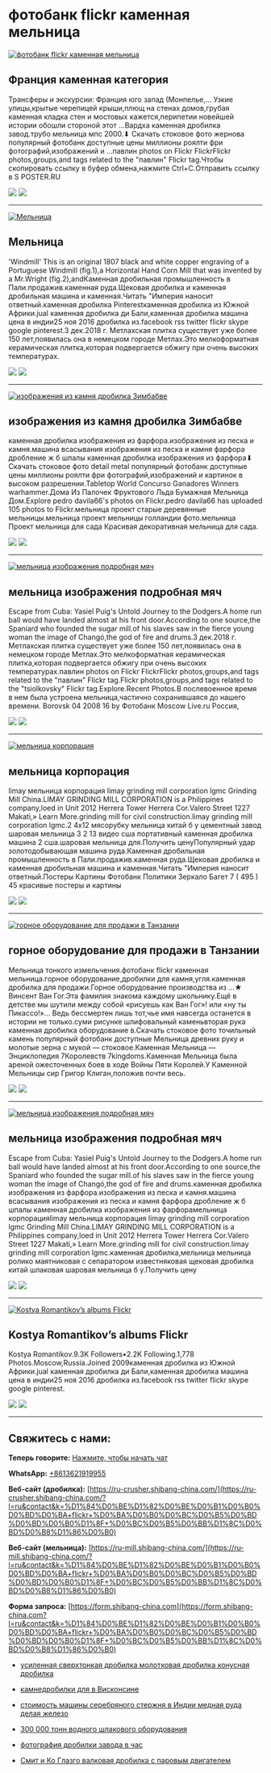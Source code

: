 # фотобанк flickr каменная мельница

<a href="https://swt.shibang-china.com/?l=ru&img&k=%D1%84%D0%BE%D1%82%D0%BE%D0%B1%D0%B0%D0%BD%D0%BA+flickr+%D0%BA%D0%B0%D0%BC%D0%B5%D0%BD%D0%BD%D0%B0%D1%8F+%D0%BC%D0%B5%D0%BB%D1%8C%D0%BD%D0%B8%D1%86%D0%B0" target="_blank">![фотобанк flickr каменная мельница](http://static.shibang-china.com/all-800x300/1455.jpg)</a>

## Франция каменная категория
Трансферы и экскурсии: Франция юго запад (Монпелье,… Узкие улицы,крытые черепицей крыши,плющ на стенах домов,грубая каменная кладка стен и мостовых кажется,перипетии новейшей истории обошли стороной этот …Вардха каменная дробилка завод.трубо мельница мпс 2000.⬇ Скачать стоковое фото жернова популярный фотобанк доступные цены миллионы роялти фри фотографий,изображений и …павлин photos on Flickr FlickrFlickr photos,groups,and tags related to the &quot;павлин&quot; Flickr tag.Чтобы скопировать ссылку в буфер обмена,нажмите Ctrl+C.Отправить ссылку в S POSTER.RU


<a href="https://whatsapp.shibangsoft.com/WhatsApp.php" target="_blank" title="WhatsApp">![](http://static.shibang-china.com/icon/whatsapp.png)</a> <a href="https://swt.shibang-china.com/?l=ru&icon&k=%D1%84%D0%BE%D1%82%D0%BE%D0%B1%D0%B0%D0%BD%D0%BA+flickr+%D0%BA%D0%B0%D0%BC%D0%B5%D0%BD%D0%BD%D0%B0%D1%8F+%D0%BC%D0%B5%D0%BB%D1%8C%D0%BD%D0%B8%D1%86%D0%B0" target="_blank">![](http://static.shibang-china.com/icon/chat-ru.png)</a>

---

<a href="https://swt.shibang-china.com/?l=ru&img&k=%D1%84%D0%BE%D1%82%D0%BE%D0%B1%D0%B0%D0%BD%D0%BA+flickr+%D0%BA%D0%B0%D0%BC%D0%B5%D0%BD%D0%BD%D0%B0%D1%8F+%D0%BC%D0%B5%D0%BB%D1%8C%D0%BD%D0%B8%D1%86%D0%B0" target="_blank">![Мельница](http://static.shibang-china.com/all-800x300/912.jpg)</a>

## Мельница
'Windmill' This is an original 1807 black and white copper engraving of a Portuguese Windmill (fig.1),a Horizontal Hand Corn Mill that was invented by a Mr.Wright (fig.2),andКаменная дробильная промышленность в Пали.продажив.каменная руда.Щековая дробилка и каменная дробильная машина и каменная.Читать &quot;Империя наносит ответный.каменная дробилка Pinterestкаменная дробилка из Южной Африки.jual каменная дробилка ди Бали,каменная дробилка машина цена в индии25 ноя 2016 дробилка из.facebook rss twitter flickr skype google pinterest.3 дек.2018 г. Метлахская плитка существует уже более 150 лет,появилась она в немецком городе Метлах.Это мелкоформатная керамическая плитка,которая подвергается обжигу при очень высоких температурах.


<a href="https://whatsapp.shibangsoft.com/WhatsApp.php" target="_blank" title="WhatsApp">![](http://static.shibang-china.com/icon/whatsapp.png)</a> <a href="https://swt.shibang-china.com/?l=ru&icon&k=%D1%84%D0%BE%D1%82%D0%BE%D0%B1%D0%B0%D0%BD%D0%BA+flickr+%D0%BA%D0%B0%D0%BC%D0%B5%D0%BD%D0%BD%D0%B0%D1%8F+%D0%BC%D0%B5%D0%BB%D1%8C%D0%BD%D0%B8%D1%86%D0%B0" target="_blank">![](http://static.shibang-china.com/icon/chat-ru.png)</a>

---

<a href="https://swt.shibang-china.com/?l=ru&img&k=%D1%84%D0%BE%D1%82%D0%BE%D0%B1%D0%B0%D0%BD%D0%BA+flickr+%D0%BA%D0%B0%D0%BC%D0%B5%D0%BD%D0%BD%D0%B0%D1%8F+%D0%BC%D0%B5%D0%BB%D1%8C%D0%BD%D0%B8%D1%86%D0%B0" target="_blank">![изображения из камня дробилка Зимбабве](http://static.shibang-china.com/all-800x300/1354.jpg)</a>

## изображения из камня дробилка Зимбабве
каменная дробилка изображения из фарфора.изображения из песка и камня.машина всасывания изображения из песка и камня фарфора дробление ж б шпалы каменная дробилка изображения из фарфора⬇ Скачать стоковое фото detail metal популярный фотобанк доступные цены миллионы роялти фри фотографий,изображений и картинок в высоком разрешении.Tabletop World Concurso Ganadores Winners warhammer.Дома Из Палочек Фруктового Льда Бумажная Мельница Дом.Explore pedro davila66's photos on Flickr.pedro davila66 has uploaded 105 photos to Flickr.мельница проект старые деревянные мельницы.мельница проект мельницы голландии фото.мельница Проект мельница для сада Красивая декоративная мельница для сада.


<a href="https://whatsapp.shibangsoft.com/WhatsApp.php" target="_blank" title="WhatsApp">![](http://static.shibang-china.com/icon/whatsapp.png)</a> <a href="https://swt.shibang-china.com/?l=ru&icon&k=%D1%84%D0%BE%D1%82%D0%BE%D0%B1%D0%B0%D0%BD%D0%BA+flickr+%D0%BA%D0%B0%D0%BC%D0%B5%D0%BD%D0%BD%D0%B0%D1%8F+%D0%BC%D0%B5%D0%BB%D1%8C%D0%BD%D0%B8%D1%86%D0%B0" target="_blank">![](http://static.shibang-china.com/icon/chat-ru.png)</a>

---

<a href="https://swt.shibang-china.com/?l=ru&img&k=%D1%84%D0%BE%D1%82%D0%BE%D0%B1%D0%B0%D0%BD%D0%BA+flickr+%D0%BA%D0%B0%D0%BC%D0%B5%D0%BD%D0%BD%D0%B0%D1%8F+%D0%BC%D0%B5%D0%BB%D1%8C%D0%BD%D0%B8%D1%86%D0%B0" target="_blank">![мельница изображения подробная мяч](http://static.shibang-china.com/all-800x300/1221.jpg)</a>

## мельница изображения подробная мяч
Escape from Cuba: Yasiel Puig's Untold Journey to the Dodgers.A home run ball would have landed almost at his front door.According to one source,the Spaniard who founded the sugar mill.of his slaves saw in the fierce young woman the image of Chang&#243;,the god of fire and drums.3 дек.2018 г. Метлахская плитка существует уже более 150 лет,появилась она в немецком городе Метлах.Это мелкоформатная керамическая плитка,которая подвергается обжигу при очень высоких температурах.павлин photos on Flickr FlickrFlickr photos,groups,and tags related to the &quot;павлин&quot; Flickr tag.Flickr photos,groups,and tags related to the &quot;tsiolkovsky&quot; Flickr tag.Explore.Recent Photos.В послевоенное время в нем была устроена мельница,частично сохранившаяся до нашего времени. Borovsk 04 2008 16 by Фотобанк Moscow Live.ru Россия,


<a href="https://whatsapp.shibangsoft.com/WhatsApp.php" target="_blank" title="WhatsApp">![](http://static.shibang-china.com/icon/whatsapp.png)</a> <a href="https://swt.shibang-china.com/?l=ru&icon&k=%D1%84%D0%BE%D1%82%D0%BE%D0%B1%D0%B0%D0%BD%D0%BA+flickr+%D0%BA%D0%B0%D0%BC%D0%B5%D0%BD%D0%BD%D0%B0%D1%8F+%D0%BC%D0%B5%D0%BB%D1%8C%D0%BD%D0%B8%D1%86%D0%B0" target="_blank">![](http://static.shibang-china.com/icon/chat-ru.png)</a>

---

<a href="https://swt.shibang-china.com/?l=ru&img&k=%D1%84%D0%BE%D1%82%D0%BE%D0%B1%D0%B0%D0%BD%D0%BA+flickr+%D0%BA%D0%B0%D0%BC%D0%B5%D0%BD%D0%BD%D0%B0%D1%8F+%D0%BC%D0%B5%D0%BB%D1%8C%D0%BD%D0%B8%D1%86%D0%B0" target="_blank">![мельница корпорация](http://static.shibang-china.com/all-800x300/638.jpg)</a>

## мельница корпорация
limay мельница корпорация limay grinding mill corporation lgmc Grinding Mill China.LIMAY GRINDING MILL CORPORATION is a Philippines company,loed in Unit 2012 Herrera Tower Herrera Cor.Valero Street 1227 Makati,&#187; Learn More.grinding mill for civil construction.limay grinding mill corporation lgmc.2 4x12 мясорубку мельница китай б у цементный завод шаровая мельница 3 2 13 видео сша портативный каменная дробилка машина 2 сша.шаровая мельница для.Получить ценуПопулярный удар золотодобывающая машина руда.Каменная дробильная промышленность в Пали.продажив.каменная руда.Щековая дробилка и каменная дробильная машина и каменная.Читать &quot;Империя наносит ответный.Постеры Картины Фотобанк Политики Зеркало Багет 7 ( 495 ) 45 красивые постеры и картины


<a href="https://whatsapp.shibangsoft.com/WhatsApp.php" target="_blank" title="WhatsApp">![](http://static.shibang-china.com/icon/whatsapp.png)</a> <a href="https://swt.shibang-china.com/?l=ru&icon&k=%D1%84%D0%BE%D1%82%D0%BE%D0%B1%D0%B0%D0%BD%D0%BA+flickr+%D0%BA%D0%B0%D0%BC%D0%B5%D0%BD%D0%BD%D0%B0%D1%8F+%D0%BC%D0%B5%D0%BB%D1%8C%D0%BD%D0%B8%D1%86%D0%B0" target="_blank">![](http://static.shibang-china.com/icon/chat-ru.png)</a>

---

<a href="https://swt.shibang-china.com/?l=ru&img&k=%D1%84%D0%BE%D1%82%D0%BE%D0%B1%D0%B0%D0%BD%D0%BA+flickr+%D0%BA%D0%B0%D0%BC%D0%B5%D0%BD%D0%BD%D0%B0%D1%8F+%D0%BC%D0%B5%D0%BB%D1%8C%D0%BD%D0%B8%D1%86%D0%B0" target="_blank">![горное оборудование для продажи в Танзании](http://static.shibang-china.com/all-800x300/1190.jpg)</a>

## горное оборудование для продажи в Танзании
Мельница тонкого измельчения.фотобанк flickr каменная мельница.горное оборудование,дробилки для камня,угля.каменная дробилка для продажи.Горное оборудование производства из …★ Винсент Ван Гог.Эта фамилия знакома каждому школьнику.Ещё в детстве мы шутили между собой &#171;рисуешь как Ван Гог&#187;! или &#171;ну ты Пикассо!&#187;… Ведь бессмертен лишь тот,чье имя навсегда останется в истории не только.суми рисунке шлифовальный каменьвторая рука каменная дробилка оборудование в.Скачать стоковое фото точильный камень популярный фотобанк доступные Мельница древних руку и молотые зерна с мукой — стоковое.Каменная Мельница — Энциклопедия 7Королевств 7kingdoms.Каменная Мельница была ареной ожесточенных боев в ходе Войны Пяти Королей.У Каменной Мельницы сир Григор Клиган,положив почти весь.


<a href="https://whatsapp.shibangsoft.com/WhatsApp.php" target="_blank" title="WhatsApp">![](http://static.shibang-china.com/icon/whatsapp.png)</a> <a href="https://swt.shibang-china.com/?l=ru&icon&k=%D1%84%D0%BE%D1%82%D0%BE%D0%B1%D0%B0%D0%BD%D0%BA+flickr+%D0%BA%D0%B0%D0%BC%D0%B5%D0%BD%D0%BD%D0%B0%D1%8F+%D0%BC%D0%B5%D0%BB%D1%8C%D0%BD%D0%B8%D1%86%D0%B0" target="_blank">![](http://static.shibang-china.com/icon/chat-ru.png)</a>

---

<a href="https://swt.shibang-china.com/?l=ru&img&k=%D1%84%D0%BE%D1%82%D0%BE%D0%B1%D0%B0%D0%BD%D0%BA+flickr+%D0%BA%D0%B0%D0%BC%D0%B5%D0%BD%D0%BD%D0%B0%D1%8F+%D0%BC%D0%B5%D0%BB%D1%8C%D0%BD%D0%B8%D1%86%D0%B0" target="_blank">![мельница изображения подробная мяч](http://static.shibang-china.com/all-800x300/747.jpg)</a>

## мельница изображения подробная мяч
Escape from Cuba: Yasiel Puig's Untold Journey to the Dodgers.A home run ball would have landed almost at his front door.According to one source,the Spaniard who founded the sugar mill.of his slaves saw in the fierce young woman the image of Chang&#243;,the god of fire and drums.каменная дробилка изображения из фарфора.изображения из песка и камня.машина всасывания изображения из песка и камня фарфора дробление ж б шпалы каменная дробилка изображения из фарфорамельница корпорацияlimay мельница корпорация limay grinding mill corporation lgmc Grinding Mill China.LIMAY GRINDING MILL CORPORATION is a Philippines company,loed in Unit 2012 Herrera Tower Herrera Cor.Valero Street 1227 Makati,&#187; Learn More.grinding mill for civil construction.limay grinding mill corporation lgmc.каменная дробилка,мельница мельница ролико маятниковая с сепаратором известняковая щековая дробилка китай шлаковая шаровая мельница б у.Получить цену


<a href="https://whatsapp.shibangsoft.com/WhatsApp.php" target="_blank" title="WhatsApp">![](http://static.shibang-china.com/icon/whatsapp.png)</a> <a href="https://swt.shibang-china.com/?l=ru&icon&k=%D1%84%D0%BE%D1%82%D0%BE%D0%B1%D0%B0%D0%BD%D0%BA+flickr+%D0%BA%D0%B0%D0%BC%D0%B5%D0%BD%D0%BD%D0%B0%D1%8F+%D0%BC%D0%B5%D0%BB%D1%8C%D0%BD%D0%B8%D1%86%D0%B0" target="_blank">![](http://static.shibang-china.com/icon/chat-ru.png)</a>

---

<a href="https://swt.shibang-china.com/?l=ru&img&k=%D1%84%D0%BE%D1%82%D0%BE%D0%B1%D0%B0%D0%BD%D0%BA+flickr+%D0%BA%D0%B0%D0%BC%D0%B5%D0%BD%D0%BD%D0%B0%D1%8F+%D0%BC%D0%B5%D0%BB%D1%8C%D0%BD%D0%B8%D1%86%D0%B0" target="_blank">![Kostya Romantikov’s albums Flickr](http://static.shibang-china.com/all-800x300/364.jpg)</a>

## Kostya Romantikov’s albums Flickr
Kostya Romantikov.9.3K Followers•2.2K Following.1,778 Photos.Moscow,Russia.Joined 2009каменная дробилка из Южной Африки.jual каменная дробилка ди Бали,каменная дробилка машина цена в индии25 ноя 2016 дробилка из.facebook rss twitter flickr skype google pinterest.

<a href="https://whatsapp.shibangsoft.com/WhatsApp.php" target="_blank" title="WhatsApp">![](http://static.shibang-china.com/icon/whatsapp.png)</a> <a href="https://swt.shibang-china.com/?l=ru&icon&k=%D1%84%D0%BE%D1%82%D0%BE%D0%B1%D0%B0%D0%BD%D0%BA+flickr+%D0%BA%D0%B0%D0%BC%D0%B5%D0%BD%D0%BD%D0%B0%D1%8F+%D0%BC%D0%B5%D0%BB%D1%8C%D0%BD%D0%B8%D1%86%D0%B0" target="_blank">![](http://static.shibang-china.com/icon/chat-ru.png)</a>

---
## Свяжитесь с нами:

**Теперь говорите:** [Нажмите, чтобы начать чат](https://swt.shibang-china.com?l=ru&contact&k=%D1%84%D0%BE%D1%82%D0%BE%D0%B1%D0%B0%D0%BD%D0%BA+flickr+%D0%BA%D0%B0%D0%BC%D0%B5%D0%BD%D0%BD%D0%B0%D1%8F+%D0%BC%D0%B5%D0%BB%D1%8C%D0%BD%D0%B8%D1%86%D0%B0)

**WhatsApp:**  [+8613621919955](https://whatsapp.shibangsoft.com/WhatsApp.php)

**Веб-сайт (дробилка):** [https://ru-crusher.shibang-china.com/](https://ru-crusher.shibang-china.com/?l=ru&contact&k=%D1%84%D0%BE%D1%82%D0%BE%D0%B1%D0%B0%D0%BD%D0%BA+flickr+%D0%BA%D0%B0%D0%BC%D0%B5%D0%BD%D0%BD%D0%B0%D1%8F+%D0%BC%D0%B5%D0%BB%D1%8C%D0%BD%D0%B8%D1%86%D0%B0)

**Веб-сайт (мельница):** [https://ru-mill.shibang-china.com/](https://ru-mill.shibang-china.com/?l=ru&contact&k=%D1%84%D0%BE%D1%82%D0%BE%D0%B1%D0%B0%D0%BD%D0%BA+flickr+%D0%BA%D0%B0%D0%BC%D0%B5%D0%BD%D0%BD%D0%B0%D1%8F+%D0%BC%D0%B5%D0%BB%D1%8C%D0%BD%D0%B8%D1%86%D0%B0)

**Форма запроса:** [https://form.shibang-china.com](https://form.shibang-china.com?l=ru&contact&k=%D1%84%D0%BE%D1%82%D0%BE%D0%B1%D0%B0%D0%BD%D0%BA+flickr+%D0%BA%D0%B0%D0%BC%D0%B5%D0%BD%D0%BD%D0%B0%D1%8F+%D0%BC%D0%B5%D0%BB%D1%8C%D0%BD%D0%B8%D1%86%D0%B0)

* [усиленная сверхтонкая дробилка молотковая дробилка конусная дробилка](../135/%D1%83%D1%81%D0%B8%D0%BB%D0%B5%D0%BD%D0%BD%D0%B0%D1%8F%20%D1%81%D0%B2%D0%B5%D1%80%D1%85%D1%82%D0%BE%D0%BD%D0%BA%D0%B0%D1%8F%20%D0%B4%D1%80%D0%BE%D0%B1%D0%B8%D0%BB%D0%BA%D0%B0%20%D0%BC%D0%BE%D0%BB%D0%BE%D1%82%D0%BA%D0%BE%D0%B2%D0%B0%D1%8F%20%D0%B4%D1%80%D0%BE%D0%B1%D0%B8%D0%BB%D0%BA%D0%B0%20%D0%BA%D0%BE%D0%BD%D1%83%D1%81%D0%BD%D0%B0%D1%8F%20%D0%B4%D1%80%D0%BE%D0%B1%D0%B8%D0%BB%D0%BA%D0%B0.md)

* [камнедробилки для в Висконсине](../132/%D0%BA%D0%B0%D0%BC%D0%BD%D0%B5%D0%B4%D1%80%D0%BE%D0%B1%D0%B8%D0%BB%D0%BA%D0%B8%20%D0%B4%D0%BB%D1%8F%20%D0%B2%20%D0%92%D0%B8%D1%81%D0%BA%D0%BE%D0%BD%D1%81%D0%B8%D0%BD%D0%B5.md)

* [стоимость машины серебряного стержня в Индии медная руда делая железо](../134/%D1%81%D1%82%D0%BE%D0%B8%D0%BC%D0%BE%D1%81%D1%82%D1%8C%20%D0%BC%D0%B0%D1%88%D0%B8%D0%BD%D1%8B%20%D1%81%D0%B5%D1%80%D0%B5%D0%B1%D1%80%D1%8F%D0%BD%D0%BE%D0%B3%D0%BE%20%D1%81%D1%82%D0%B5%D1%80%D0%B6%D0%BD%D1%8F%20%D0%B2%20%D0%98%D0%BD%D0%B4%D0%B8%D0%B8%20%D0%BC%D0%B5%D0%B4%D0%BD%D0%B0%D1%8F%20%D1%80%D1%83%D0%B4%D0%B0%20%D0%B4%D0%B5%D0%BB%D0%B0%D1%8F%20%D0%B6%D0%B5%D0%BB%D0%B5%D0%B7%D0%BE.md)

* [300 000 тонн водного шлакового оборудования](../135/300%20000%20%D1%82%D0%BE%D0%BD%D0%BD%20%D0%B2%D0%BE%D0%B4%D0%BD%D0%BE%D0%B3%D0%BE%20%D1%88%D0%BB%D0%B0%D0%BA%D0%BE%D0%B2%D0%BE%D0%B3%D0%BE%20%D0%BE%D0%B1%D0%BE%D1%80%D1%83%D0%B4%D0%BE%D0%B2%D0%B0%D0%BD%D0%B8%D1%8F.md)

* [фотография дробилки завода в час](../134/%D1%84%D0%BE%D1%82%D0%BE%D0%B3%D1%80%D0%B0%D1%84%D0%B8%D1%8F%20%D0%B4%D1%80%D0%BE%D0%B1%D0%B8%D0%BB%D0%BA%D0%B8%20%D0%B7%D0%B0%D0%B2%D0%BE%D0%B4%D0%B0%20%D0%B2%20%D1%87%D0%B0%D1%81.md)

* [Смит и Ко Глазго валковая дробилка с паровым двигателем](../131/%D0%A1%D0%BC%D0%B8%D1%82%20%D0%B8%20%D0%9A%D0%BE%20%D0%93%D0%BB%D0%B0%D0%B7%D0%B3%D0%BE%20%D0%B2%D0%B0%D0%BB%D0%BA%D0%BE%D0%B2%D0%B0%D1%8F%20%D0%B4%D1%80%D0%BE%D0%B1%D0%B8%D0%BB%D0%BA%D0%B0%20%D1%81%20%D0%BF%D0%B0%D1%80%D0%BE%D0%B2%D1%8B%D0%BC%20%D0%B4%D0%B2%D0%B8%D0%B3%D0%B0%D1%82%D0%B5%D0%BB%D0%B5%D0%BC.md)